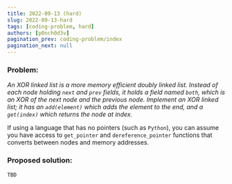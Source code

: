 ```yaml
---
title: 2022-09-13 (hard)
slug: 2022-09-13-hard
tags: [coding-problem, hard]
authors: [p0nch0d3v]
pagination_prev: coding-problem/index
pagination_next: null
---
```

### Problem:
*An XOR linked list is a more memory efficient doubly linked list. Instead of each node holding `next` and `prev` fields, it holds a field named `both`, which is an XOR of the next node and the previous node. Implement an XOR linked list; it has an `add(element)` which adds the element to the end, and a `get(index)` which returns the node at index.*

If using a language that has no pointers (such as `Python`), you can assume you have access to `get_pointer` and `dereference_pointer` functions that converts between nodes and memory addresses.

### Proposed solution:
```TBD```
